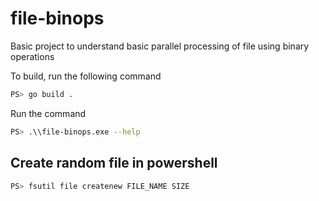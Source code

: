 # file-binops
Basic project to understand basic parallel processing of file using binary operations

To build, run the following command
```bash
PS> go build .
```

Run the command 
```bash
PS> .\\file-binops.exe --help
```

## Create random file in powershell
```bash
PS> fsutil file createnew FILE_NAME SIZE
```